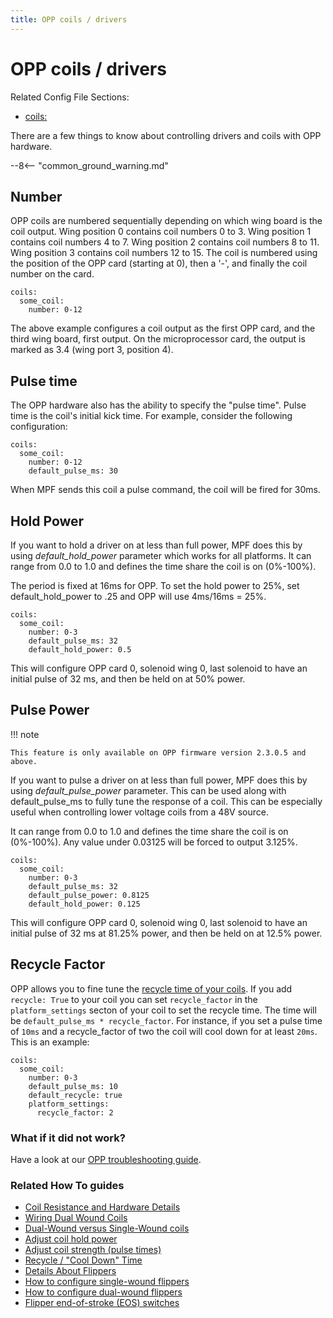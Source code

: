 ```yaml
---
title: OPP coils / drivers
---
```


# OPP coils / drivers


Related Config File Sections:

* [coils:](../../config/coils.md)

There are a few things to know about controlling drivers and coils with
OPP hardware.

--8<-- "common_ground_warning.md"

## Number

OPP coils are numbered sequentially depending on which wing board is the
coil output. Wing position 0 contains coil numbers 0 to 3. Wing position
1 contains coil numbers 4 to 7. Wing position 2 contains coil numbers 8
to 11. Wing position 3 contains coil numbers 12 to 15. The coil is
numbered using the position of the OPP card (starting at 0), then a
'-', and finally the coil number on the card.

``` mpf-config
coils:
  some_coil:
    number: 0-12
```

The above example configures a coil output as the first OPP card, and
the third wing board, first output. On the microprocessor card, the
output is marked as 3.4 (wing port 3, position 4).

## Pulse time

The OPP hardware also has the ability to specify the "pulse time".
Pulse time is the coil's initial kick time. For example, consider the
following configuration:

``` mpf-config
coils:
  some_coil:
    number: 0-12
    default_pulse_ms: 30
```

When MPF sends this coil a pulse command, the coil will be fired for
30ms.

## Hold Power

If you want to hold a driver on at less than full power, MPF does this
by using *default_hold_power* parameter which works for all platforms.
It can range from 0.0 to 1.0 and defines the time share the coil is on
(0%-100%).

The period is fixed at 16ms for OPP. To set the hold power to 25%, set
default_hold_power to .25 and OPP will use 4ms/16ms = 25%.

``` mpf-config
coils:
  some_coil:
    number: 0-3
    default_pulse_ms: 32
    default_hold_power: 0.5
```

This will configure OPP card 0, solenoid wing 0, last solenoid to have
an initial pulse of 32 ms, and then be held on at 50% power.

## Pulse Power

!!! note

    This feature is only available on OPP firmware version 2.3.0.5 and
    above.

If you want to pulse a driver on at less than full power, MPF does this
by using *default_pulse_power* parameter. This can be used along with
default_pulse_ms to fully tune the response of a coil. This can be
especially useful when controlling lower voltage coils from a 48V
source.

It can range from 0.0 to 1.0 and defines the time share the coil is on
(0%-100%). Any value under 0.03125 will be forced to output 3.125%.

``` mpf-config
coils:
  some_coil:
    number: 0-3
    default_pulse_ms: 32
    default_pulse_power: 0.8125
    default_hold_power: 0.125
```

This will configure OPP card 0, solenoid wing 0, last solenoid to have
an initial pulse of 32 ms at 81.25% power, and then be held on at 12.5%
power.

## Recycle Factor

OPP allows you to fine tune the
[recycle time of your coils](../../mechs/coils/recycle.md). If you add `recycle: True` to your coil you can set
`recycle_factor` in the `platform_settings` secton of your coil to set
the recycle time. The time will be `default_pulse_ms * recycle_factor`.
For instance, if you set a pulse time of `10ms` and a recycle_factor of
two the coil will cool down for at least `20ms`. This is an example:

``` mpf-config
coils:
  some_coil:
    number: 0-3
    default_pulse_ms: 10
    default_recycle: true
    platform_settings:
      recycle_factor: 2
```

### What if it did not work?

Have a look at our
[OPP troubleshooting guide](../../troubleshooting/index.md).

### Related How To guides

* [Coil Resistance and Hardware Details](../../mechs/coils/index.md)
* [Wiring Dual Wound Coils](../../mechs/coils/dual_wound_coils.md)
* [Dual-Wound versus Single-Wound coils](../../mechs/coils/dual_vs_single_wound.md)
* [Adjust coil hold power](../../mechs/coils/hold_power.md)
* [Adjust coil strength (pulse times)](../../mechs/coils/pulse_power.md)
* [Recycle / "Cool Down" Time](../../mechs/coils/recycle.md)
* [Details About Flippers](../../mechs/flippers/index.md)
* [How to configure single-wound flippers](../../mechs/flippers/single_wound.md)
* [How to configure dual-wound flippers](../../mechs/flippers/dual_wound.md)
* [Flipper end-of-stroke (EOS) switches](../../mechs/flippers/eos_switches.md)

